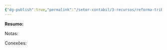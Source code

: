 ```yaml
---
{"dg-publish":true,"permalink":"/setor-contabil/3-recursos/reforma-tributaria/iva-dual/","dgPassFrontmatter":true,"created":"2025-08-14T08:59:56.548-03:00","updated":"2025-08-14T11:23:34.420-03:00"}
---
```


**Resumo:**


Notas:



Conexões: